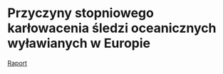 # Przyczyny stopniowego karłowacenia śledzi oceanicznych wyławianych w Europie

[Raport](https://htmlpreview.github.io/?https://github.com/Guslarz/herrings-catch/blob/master/herrings-catch.html)

